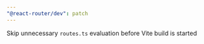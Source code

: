 ```yaml
---
"@react-router/dev": patch
---
```


Skip unnecessary `routes.ts` evaluation before Vite build is started
